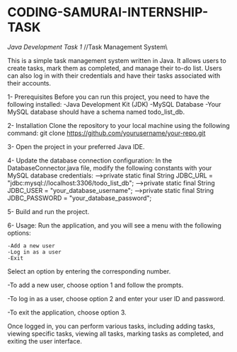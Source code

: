 # CODING-SAMURAI-INTERNSHIP-TASK

 *Java Development Task 1*
//Task Management System\\  
                                  
This is a simple task management system written in Java. It allows users to create tasks, mark them as completed, and manage their to-do
list. Users can also log in with their credentials and have their tasks associated with their accounts.

1- Prerequisites
    Before you can run this project, you need to have the following installed:
      -Java Development Kit (JDK)
      -MySQL Database
      -Your MySQL database should have a schema named todo_list_db.

2- Installation
    Clone the repository to your local machine using the following command:
      git clone https://github.com/yourusername/your-repo.git

3- Open the project in your preferred Java IDE.

4- Update the database connection configuration:
    In the DatabaseConnector.java file, modify the following constants with your MySQL database credentials:
      -->private static final String JDBC_URL = "jdbc:mysql://localhost:3306/todo_list_db";
      -->private static final String JDBC_USER = "your_database_username";
      -->private static final String JDBC_PASSWORD = "your_database_password";

5- Build and run the project.

6- Usage:
    Run the application, and you will see a menu with the following options:

    -Add a new user
    -Log in as a user
    -Exit
  Select an option by entering the corresponding number.

-To add a new user, choose option 1 and follow the prompts.

-To log in as a user, choose option 2 and enter your user ID and password.

-To exit the application, choose option 3.

Once logged in, you can perform various tasks, including adding tasks, viewing specific tasks, viewing all tasks, marking tasks as
completed, and exiting the user interface.
